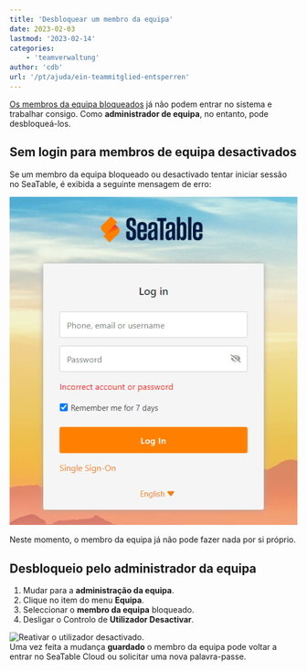 ```yaml
---
title: 'Desbloquear um membro da equipa'
date: 2023-02-03
lastmod: '2023-02-14'
categories:
    - 'teamverwaltung'
author: 'cdb'
url: '/pt/ajuda/ein-teammitglied-entsperren'
---
```


[Os membros da equipa bloqueados](https://seatable.io/pt/docs/teamverwaltung/ein-teammitglied-sperren-oder-loeschen/) já não podem entrar no sistema e trabalhar consigo. Como **administrador de equipa**, no entanto, pode desbloqueá-los.

## Sem login para membros de equipa desactivados

Se um membro da equipa bloqueado ou desactivado tentar iniciar sessão no SeaTable, é exibida a seguinte mensagem de erro:

![Bloquear uma mensagem de erro da conta de um membro no LogIn](images/Fehlermeldung-Account-sperren.png)

Neste momento, o membro da equipa já não pode fazer nada por si próprio.

## Desbloqueio pelo administrador da equipa

1. Mudar para a **administração da equipa**.
2. Clique no item do menu **Equipa**.
3. Seleccionar o **membro da equipa** bloqueado.
4. Desligar o Controlo de **Utilizador Desactivar**.

![Reativar o utilizador desactivado.](https://seatable.io/wp-content/uploads/2023/02/enable-disabled-user.png)  
Uma vez feita a mudança **guardado** o membro da equipa pode voltar a entrar no SeaTable Cloud ou solicitar uma nova palavra-passe.
